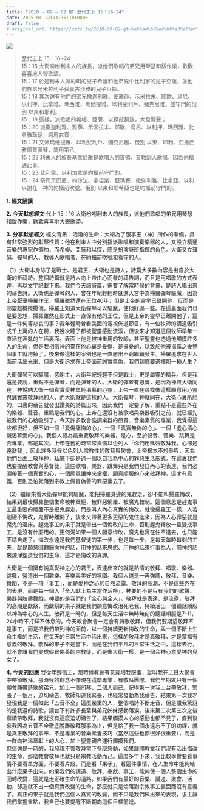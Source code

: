 ```yaml
---
title: "2018 – 09 – 02 QT 歷代志上 15：16~24"
date: 2025-04-12T04:35:10+0800
draft: false
# original_url: https://cmtc.tw/2018-09-02-qt-%e6%ad%b7%e4%bb%a3%e5%bf%97%e4%b8%8a-15%ef%bc%9a1624
---
```


![](/images/qt.jpg)
> 歷代志上 15：16\~24  
> 15：16 大衛吩咐利未人的族長，派他們歌唱的弟兄用琴瑟和鈸作樂，歡歡喜喜地大聲歌頌。  
> 15：17 於是利未人派約珥的兒子希幔和他弟兄中比利家的兒子亞薩，並他們族弟兄米拉利子孫裏古沙雅的兒子以探。  
> 15：18 其次還有他們的弟兄撒迦利雅、便雅薛、示米拉末、耶歇、烏尼、以利押、比拿雅、瑪西雅、瑪他提雅、以利斐利戶、彌克尼雅，並守門的俄別‧以東和耶利。  
> 15：19 這樣，派歌唱的希幔、亞薩、以探敲銅鈸，大發響聲；  
> 15：20 派撒迦利雅、雅薛、示米拉末、耶歇、烏尼、以利押、瑪西雅、比拿雅鼓瑟，調用女音；  
> 15：21 又派瑪他提雅、以利斐利戶、彌克尼雅、俄別‧以東、耶利、亞撒西雅領首彈琴，調用第八。  
> 15：22 利未人的族長基拿尼雅是歌唱人的首領，又教訓人歌唱，因為他精通此事。  
> 15：23 比利家、以利加拿是約櫃前守門的。  
> 15：24 祭司示巴尼、約沙法、拿坦業、亞瑪賽、撒迦利雅、比拿亞、以利以謝在　神的約櫃前吹號。俄別‧以東和耶希亞也是約櫃前守門的。

**1. 經文誦讀**

**2.  今天默想經文**
代上 15：16 大衛吩咐利未人的族長，派他們歌唱的弟兄用琴瑟和鈸作樂，歡歡喜喜地大聲歌頌。

**3. 分享默想經文**
經文背景：活潑的生命：大衛為了服事王（神）所作的準備，具有非常強烈的獻祭性質：他在利未人中分別指派歌唱和演奏樂器的人，又設立精通音樂的專家作領袖，而希幔、亞薩和以探，應是扮演詩班指揮的角色。大衛又立鼓瑟、彈琴的人、教導人歌唱者、在約櫃前吹號和看守的人。

（1）大衛本身除了是戰士、是君王、大衛也是詩人，詩篇大多數內容是出自於大衛的祈禱詩。整個詩篇就是詩人向上帝由心而發的禱告詞，而且是用唱歌的方式表達，再以文字記載下來。我們今天讀詩篇，需要了解當時候的背景，是詩人唱出來的禱告詩。大衛也是彈琴的人，曾在年紀輕輕時就進入宮中為掃羅彈琴驅魔，因為上帝厭棄掃羅作王，掃羅雖然還在王位40年，但是上帝的靈早已離開他，反而是邪靈趁機攪擾他，掃羅王知道大衛彈琴可以驅魔，使他好過一些。在這裏面我們也是要思想，掃羅雖然在形式上一直保有他的王位，但是上帝的靈早已離開他了，這是一件何等悲哀的事？我年輕時曾看美國的電視佈道節目，有一位牧師的講道吸引成千上萬的人在聽，我幾次聽了都被聖靈感動流淚，但後來才知道這個牧師早年一直活在淫亂的生活裏面。表面上他是被神重用的牧師，甚至聖靈也透過他觸摸許多人的生命，但是我相信神的靈在他心裏是憂傷、是擔憂的，以致於他被揭露之後整個事工就垮掉了，後來像這樣的案例也是一直層出不窮繼續發生。掃羅追求在世人面前活出光采，但是大衛追求在上帝面前誠實無偽，我們到底要選擇那一種人生？

大衛彈琴可以驅魔，感謝主，大衛年紀輕輕不但是戰士，更是屬靈的精兵。但是我還是要說，重點不是彃琴，而是彃琴的人。大衛的彈琴有恩膏，是因為神與大衛同在，神悅納大衛一個真實愛神單純渴慕的心靈，上帝一直在尋找像這樣願意用心靈與誠實來敬拜祂的人，而大衛就是這樣的人。大衛彈琴，神就同在，大衛心裏所想的，口裏的禱告就發出讚美的詩篇出來，因此我們一定要了解，重點不是這些外在的樂器、聲音，重點是我們的心。上帝在還沒有被歌唱與樂器吸引之前，就已經先被我們的心給吸引了。今天許多教會強調樂器的昂貴、音樂素質的專業，我覺得這些都很好，但不如一個「憂傷痛悔的心」、一個「真實無偽的心」、一個「虛心清心饑渴慕愛的心」。我個人認為最重要敬拜的樂器，是心，至於聲音、音樂、跳舞是否專業，都是其次。上帝在舊約時常常責備以色列人「你們用嘴唇敬拜我，心卻是遠離我」，因此許多時候以色列人宗教性的敬拜與聚會，上帝根本不想參與，因為他們台面上敬拜神，私底下卻是過一個以自我為中心的罪惡生活形式。在這裏我們也要提醒教會與基督徒，這些歌唱、樂器、跳舞只是我們發自內心的表達，我們必須帶著一個真實的心，一個願意讓神來掌權，願意順服的心來敬拜神，這才有意義，否則恐怕就落到宗教上假冒偽善的罪惡裏去了。

（2）繼續來看大衛彈琴能夠驅魔，能把掃羅身邊的鬼趕走，卻不能叫掃羅悔改，結果到最後掃羅整個生命被神棄絕、被罪惡網羅、被魔鬼轄制。這個意思是趕鬼事工最重要的層面不是把鬼趕走，而是叫人內心真實的悔改。就像掃羅王一樣，人若剛硬不悔改，鬼暫時離開了，後來又帶著更多更惡的鬼住進來，因為人心罪惡就是魔鬼的溫床。趕鬼事工的果子就是帶出一個悔改的生命，否則趕鬼釋放一旦變成事工，是沒有什麼用的。更何況如果一個人願意悔改，魔鬼也實在住不進去，也只能不請自走了。悔改永遠是我們基督徒的第一步，也是每一步，是每天每時每刻的工夫，就是願意回轉歸向神的話，用神的話來思想、用神的話來行事為人，用神的話來煉淨塑造我們的生命，這才是悔改的真諦。

大衛是一個擁有純真愛神之心的君王，表達出來的就是熱情的敬拜、唱歌、樂器、跳舞，營造出一個歡樂、喜樂與美好的氛圍。我個人還是一再強調，敬拜、音樂、舞蹈，不是一項「事工」，而是愛神之心的自然流露。敬拜的高潮，不是這些外在的表現，而是每一個人「全人獻上為主當作活祭」。神要的不是只有我們的歌聲、樂器與肢體舞蹈，神要的是我們的「全心與全人」。敬拜就是表達、是流露，敬拜的高潮是獻祭，而獻祭的果子就是我們願意悔改治死老我，持續活出一個聽話順服以神為中心的人生。敬拜是一時的，但是每天生活中無時無刻的聽話順服是7-11，24小時不打烊不休息的。今天教會聚會一定會有詩歌敬拜，但我們要期望敬拜不是事工，而是把我們帶到神的面前，以一個持續更新悔改的生命，與一個不斷上生命主權的生活，在每天的日常生活中活出來，這樣的敬拜才是真敬拜，才是蒙福有意義的敬拜。敬拜的果子不是當下，而是在我們平凡的日常生活之中，這樣去行，就不會讓我們變成假冒偽善的宗教徒，而是像大衛一樣，是一個合神心意愛神的兒女了。

**4. 今天的回應**
我從年輕信主，那時候教會有意栽培我服事，就叫我在主日大聚會中帶領敬拜。那時候的觀念不像現在這麼專業，有敬拜團隊。我們早期就只有一個領會兼帶詩歌的弟兄，加上一個司琴，二個人而已。記得第一次我上台帶敬拜，緊張了一個月，迫切禱告，牧師知道我緊張，也經常發動為我禱告，結果第一次我才發現我是一個如此「五音不全」這麼嚴重的人，整個唱詩不斷走音，但是讓我驚訝的是我選的詩歌，讓台下有許多長輩與弟兄姊妹感動落淚。後來第二次第三次之後繼續帶敬拜，我就沒有這麼迫切禱告了，結果觸摸人心的感動也都不見了，直到後來我因為五音不全徹底脫離敬拜服事為止，但是給了我一個永遠忘不了的功課，就是真正敬拜的事奉，不是專業的音樂素養技巧（當然這些也都很好很重要），而是一群向神渴慕獻上的人心，加上聖靈親自運行觸摸我們。  
但這還是一時的，我發現不管敬拜當下多麼感動，如果離開教堂我們沒有活出悔改的生命，那麼教會敬拜也就只是宗教活動而己。這麼多年下來，我比較學會要看事情不要看單方面，不要看片段，而是看「果子」，看這件事情，在人生命中能夠結出什麼果子出來。如果我們的講道、敬拜、奉獻、事工，能夠使一個人整個生命的回轉改變，這就是走正確生命的道路。如果我們有最好的音樂、講道、聚會、活動，卻造就不出一個真實改變的生命，那麼就只是淪落到宗教事工裏面而沒有意義了。真正的果子就是我們這個人真實的改變，而不只是我們做出來的表現，求主讓我們掌握重點，我自己也要提醒不斷朝向這個目標前進。
